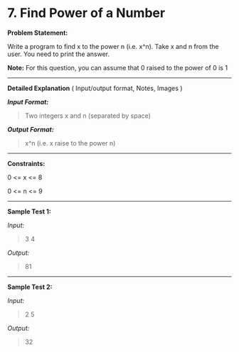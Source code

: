 # 7. Find Power of a Number

**Problem Statement:**

Write a program to find x to the power n (i.e. x^n). Take x and n from the user. You need to print the answer.

**Note:** For this question, you can assume that 0 raised to the power of 0 is 1

---

**Detailed Explanation** ( Input/output format, Notes, Images )

***Input Format:***

> Two integers x and n (separated by space)

***Output Format:***

> x^n (i.e. x raise to the power n)

---

**Constraints:**

0 <= x <= 8

0 <= n <= 9

---

**Sample Test 1:**

*Input:*

> 3 4

*Output:*

> 81

---

**Sample Test 2:**

*Input:*

> 2 5

*Output:*

> 32
